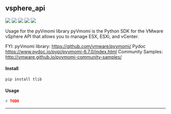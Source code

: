 ## **vsphere_api**
[![](https://img.shields.io/badge/Project-vsphere_api-yellow.svg)]()
[![](https://img.shields.io/badge/Python-2.7-green.svg)]()
[![](https://img.shields.io/badge/Python-3.6-green.svg)]()
[![](https://img.shields.io/badge/Email-tao.xu2008@outlook.com-red.svg)]()
[![](https://img.shields.io/badge/Blog-https://txu2008.github.io-red.svg)][1]

Usage for the pyVmomi library
pyVmomi is the Python SDK for the VMware vSphere API that allows you to manage
ESX, ESXi, and vCenter.

FYI:
pyVmomi library: https://github.com/vmware/pyvmomi/
Pydoc https://www.pydoc.io/pypi/pyvmomi-6.7.0/index.html
Community Samples: http://vmware.github.io/pyvmomi-community-samples/

#### Install
    pip install tlib

#### Usage
```python
# TODO
```

***
[1]: https://txu2008.github.io